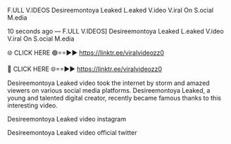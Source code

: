 F.ULL V.IDEOS Desireemontoya Leaked L.eaked V.ideo V.iral On S.ocial M.edia

10 seconds ago — F.ULL V.IDEOS] Desireemontoya Leaked L.eaked V.ideo V.iral On S.ocial M.edia

🌐 CLICK HERE 🟢==►► https://linktr.ee/viralvideozz0

🔴 CLICK HERE 🌐==►► https://linktr.ee/viralvideozz0

Desireemontoya Leaked video took the internet by storm and amazed viewers on various social media platforms. Desireemontoya Leaked, a young and talented digital creator, recently became famous thanks to this interesting video.

Desireemontoya Leaked video instagram

Desireemontoya Leaked video official twitter
